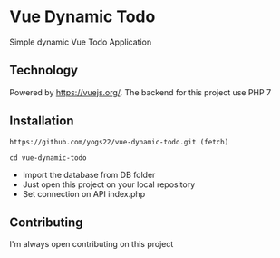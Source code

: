 # Vue Dynamic Todo
Simple dynamic Vue Todo Application

## Technology

Powered by https://vuejs.org/.
The backend for this project use PHP 7 

## Installation
```https://github.com/yogs22/vue-dynamic-todo.git (fetch)```

```cd vue-dynamic-todo```

- Import the database from DB folder
- Just open this project on your local repository
- Set connection on API index.php

## Contributing
I'm always open contributing on this project
